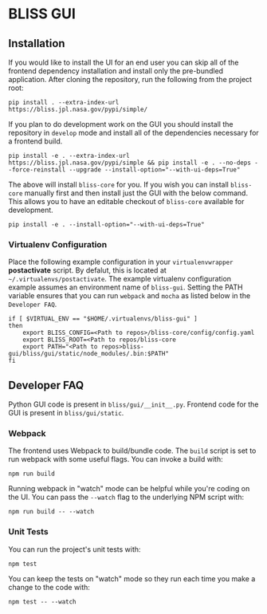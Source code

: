 BLISS GUI
=========

Installation
------------
If you would like to install the UI for an end user you can skip all of the frontend dependency installation and install only the pre-bundled application. After cloning the repository, run the following from the project root:

```
pip install . --extra-index-url https://bliss.jpl.nasa.gov/pypi/simple/
```

If you plan to do development work on the GUI you should install the repository in `develop` mode and install all of the dependencies necessary for a frontend build. 

```
pip install -e . --extra-index-url https://bliss.jpl.nasa.gov/pypi/simple && pip install -e . --no-deps --force-reinstall --upgrade --install-option="--with-ui-deps=True"
```

The above will install `bliss-core` for you. If you wish you can install `bliss-core` manually first and then install just the GUI with the below command. This allows you to have an editable checkout of `bliss-core` available for development.

```
pip install -e . --install-option="--with-ui-deps=True"
```

### Virtualenv Configuration

Place the following example configuration in your `virtualenvwrapper` **postactivate** script. By defalut, this is located at `~/.virtualenvs/postactivate`. The example virtualenv configuration example assumes an environment name of `bliss-gui`. Setting the PATH variable ensures that you can run `webpack` and `mocha` as listed below in the `Developer FAQ`.

```
if [ $VIRTUAL_ENV == "$HOME/.virtualenvs/bliss-gui" ] 
then
    export BLISS_CONFIG=<Path to repos>/bliss-core/config/config.yaml
    export BLISS_ROOT=<Path to repos/bliss-core
    export PATH="<Path to repos>bliss-gui/bliss/gui/static/node_modules/.bin:$PATH"
fi
```

Developer FAQ
-------------

Python GUI code is present in `bliss/gui/__init__.py`. Frontend code for the GUI is present in `bliss/gui/static`.

### Webpack
The frontend uses Webpack to build/bundle code. The `build` script is set to run webpack with some useful flags. You can invoke a build with:

```
npm run build
```

Running webpack in "watch" mode can be helpful while you're coding on the UI. You can pass the `--watch` flag to the underlying NPM script with:

```
npm run build -- --watch
```

### Unit Tests
You can run the project's unit tests with:

```
npm test
```

You can keep the tests on "watch" mode so they run each time you make a change to the code with:

```
npm test -- --watch
```
